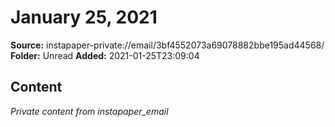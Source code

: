 # January 25, 2021

**Source:** instapaper-private://email/3bf4552073a69078882bbe195ad44568/
**Folder:** Unread
**Added:** 2021-01-25T23:09:04




## Content
*Private content from instapaper_email*
